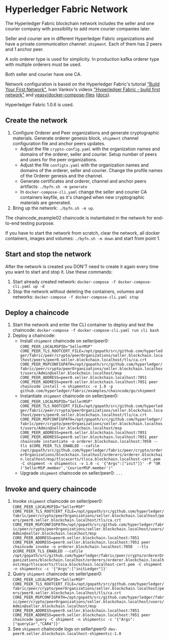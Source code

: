 # Hyperledger Fabric Network

The Hyperledger Fabric blockchain network includes the seller and one courier company with possibility to add more courier companies later.

Seller and courier are in different Hyperledger Fabric organizations and have a private communication channel: `shipment`. Each of them has 2 peers and 1 anchor peer.

A solo orderer type is used for simplicity. In production kafka orderer type with multiple orderers must be used.

Both seller and courier have one CA.

Network configuration is based on the Hyperledger Fabric's tutorial ["Build Your First Network"](http://hyperledger-fabric.readthedocs.io/en/release-1.0/build_network.html), Ivan Vankov's videos ["Hyperledger Fabric - build first network"](https://www.youtube.com/playlist?list=PLjsqymUqgpSTGC4L6ULHCB_Mqmy43OcIh) and  [yeasy/docker-compose-files](https://github.com/yeasy/docker-compose-files/tree/master/hyperledger_fabric/v1.0.6) ([docs](https://github.com/yeasy/docker-compose-files/tree/master/hyperledger_fabric/docs)).

Hyperledger Fabric 1.0.6 is used.

## Create the network

1. Configure Orderer and Peer organizations and generate cryptographic materials. Generate orderer genesis block, `shipment` channel configuration file and anchor peers updates.
    - Adjust the file `crypto-config.yaml` with the organization names and domains of the orderer, seller and courier. Setup number of peers and users for the peer organizations.
    - Adjust the file `configtx.yaml` with the organization names and domains of the orderer, seller and courier. Change the profile names of the Orderer genesis and the channel.
    - Generate certificates and orderer, channel and anchor peers artifacts: `./byfn.sh -m generate`
    - In `docker-compose-cli.yaml` change the seller and courier CA containers keyfile, as it's changed when new cryptographic materials are generated.
2. Bring up the network: `./byfn.sh -m up`.

The chaincode_example02 chaincode is instantiated in the network for end-to-end testing purpose.

If you have to start the network from scratch, clear the network, all docker containers, images and volumes: `./byfn.sh -m down` and start from point 1.
    
## Start and stop the network

After the network is created you DON'T need to create it again every time you want to start and stop it. Use these commands:
1. Start already created network: `docker-compose -f docker-compose-cli.yaml up -d`
2. Stop the network without deleting the containers, volumes and networks: `docker-compose -f docker-compose-cli.yaml stop`

## Deploy a chaincode
1. Start the network and enter the CLI container to deploy and test the chaincode: `docker-compose -f docker-compose-cli.yaml run cli bash`
2. Deploy a chaincode:
    - Install `shipment` chaincode on seller/peer0: `CORE_PEER_LOCALMSPID="SellerMSP" CORE_PEER_TLS_ROOTCERT_FILE=/opt/gopath/src/github.com/hyperledger/fabric/peer/crypto/peerOrganizations/seller.blockchain.localhost/peers/peer0.seller.blockchain.localhost/tls/ca.crt CORE_PEER_MSPCONFIGPATH=/opt/gopath/src/github.com/hyperledger/fabric/peer/crypto/peerOrganizations/seller.blockchain.localhost/users/Admin@seller.blockchain.localhost/msp CORE_PEER_ADDRESS=peer0.seller.blockchain.localhost:7051 CORE_PEER_ADDRESS=peer0.seller.blockchain.localhost:7051 peer chaincode install -n shipmentcc -v 1.0 -p github.com/hyperledger/fabric/examples/chaincode/go/shipment`
    - Instantiate `shipment` chaincode on seller/peer0: `CORE_PEER_LOCALMSPID="SellerMSP" CORE_PEER_TLS_ROOTCERT_FILE=/opt/gopath/src/github.com/hyperledger/fabric/peer/crypto/peerOrganizations/seller.blockchain.localhost/peers/peer0.seller.blockchain.localhost/tls/ca.crt CORE_PEER_MSPCONFIGPATH=/opt/gopath/src/github.com/hyperledger/fabric/peer/crypto/peerOrganizations/seller.blockchain.localhost/users/Admin@seller.blockchain.localhost/msp CORE_PEER_ADDRESS=peer0.seller.blockchain.localhost:7051 CORE_PEER_ADDRESS=peer0.seller.blockchain.localhost:7051 peer chaincode instantiate -o orderer.blockchain.localhost:7050 --tls $CORE_PEER_TLS_ENABLED --cafile /opt/gopath/src/github.com/hyperledger/fabric/peer/crypto/ordererOrganizations/blockchain.localhost/orderers/orderer.blockchain.localhost/msp/tlscacerts/tlsca.blockchain.localhost-cert.pem -C shipment -n shipmentcc -v 1.0 -c '{"Args":["init"]}' -P "OR ('SellerMSP.member','CourierMSP.member')"`
    - Upgrade `shipment` chaincode on seller/peer0: `...`
    
## Invoke and query chaincode

1. Invoke `shipment` chaincode on seller/peer0: `CORE_PEER_LOCALMSPID="SellerMSP" CORE_PEER_TLS_ROOTCERT_FILE=/opt/gopath/src/github.com/hyperledger/fabric/peer/crypto/peerOrganizations/seller.blockchain.localhost/peers/peer0.seller.blockchain.localhost/tls/ca.crt CORE_PEER_MSPCONFIGPATH=/opt/gopath/src/github.com/hyperledger/fabric/peer/crypto/peerOrganizations/seller.blockchain.localhost/users/Admin@seller.blockchain.localhost/msp CORE_PEER_ADDRESS=peer0.seller.blockchain.localhost:7051 CORE_PEER_ADDRESS=peer0.seller.blockchain.localhost:7051 peer chaincode invoke -o orderer.blockchain.localhost:7050  --tls $CORE_PEER_TLS_ENABLED --cafile /opt/gopath/src/github.com/hyperledger/fabric/peer/crypto/ordererOrganizations/blockchain.localhost/orderers/orderer.blockchain.localhost/msp/tlscacerts/tlsca.blockchain.localhost-cert.pem -C shipment -n shipmentcc -c '{"Args":["initLedger"]}'` 
2. Query `shipment` chaincode on seller\peer0: `CORE_PEER_LOCALMSPID="SellerMSP" CORE_PEER_TLS_ROOTCERT_FILE=/opt/gopath/src/github.com/hyperledger/fabric/peer/crypto/peerOrganizations/seller.blockchain.localhost/peers/peer0.seller.blockchain.localhost/tls/ca.crt CORE_PEER_MSPCONFIGPATH=/opt/gopath/src/github.com/hyperledger/fabric/peer/crypto/peerOrganizations/seller.blockchain.localhost/users/Admin@seller.blockchain.localhost/msp CORE_PEER_ADDRESS=peer0.seller.blockchain.localhost:7051 CORE_PEER_ADDRESS=peer0.seller.blockchain.localhost:7051 peer chaincode query -C shipment -n shipmentcc -c '{"Args":["queryCar","CAR4"]}'`  
3. See `shipment` chaincode logs on seller\peer0: `dev-peer0.seller.blockchain.localhost-shipmentcc-1.0`
